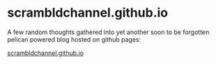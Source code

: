 # scrambldchannel.github.io

A few random thoughts gathered into yet another soon to be forgotten pelican powered blog hosted on github pages:

[scrambldchannel.github.io](https://scrambldchannel.github.io/ "Don't click here!")